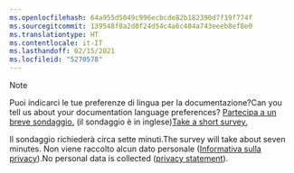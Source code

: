 ```yaml
---
ms.openlocfilehash: 64a955d5049c996ecbcde82b182390d7f19f774f
ms.sourcegitcommit: 139548f8a2d0f24d54c4a6c404a743eeeb8ef8e0
ms.translationtype: HT
ms.contentlocale: it-IT
ms.lasthandoff: 02/15/2021
ms.locfileid: "5270578"
---
```

> [!NOTE]
><span data-ttu-id="92f9e-101">Puoi indicarci le tue preferenze di lingua per la documentazione?</span><span class="sxs-lookup"><span data-stu-id="92f9e-101">Can you tell us about your documentation language preferences?</span></span> <span data-ttu-id="92f9e-102">[Partecipa a un breve sondaggio.](https://aka.ms/BAG_Docs_Language_Survey) (il sondaggio è in inglese)</span><span class="sxs-lookup"><span data-stu-id="92f9e-102">[Take a short survey.](https://aka.ms/BAG_Docs_Language_Survey)</span></span>
>
><span data-ttu-id="92f9e-103">Il sondaggio richiederà circa sette minuti.</span><span class="sxs-lookup"><span data-stu-id="92f9e-103">The survey will take about seven minutes.</span></span> <span data-ttu-id="92f9e-104">Non viene raccolto alcun dato personale ([Informativa sulla privacy](https://go.microsoft.com/fwlink/?LinkId=521839)).</span><span class="sxs-lookup"><span data-stu-id="92f9e-104">No personal data is collected ([privacy statement](https://go.microsoft.com/fwlink/?LinkId=521839)).</span></span>
